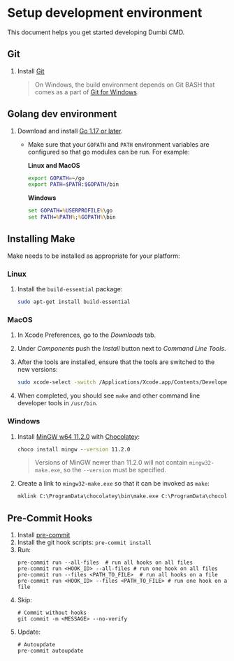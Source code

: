 # Setup development environment

This document helps you get started developing Dumbi CMD.

## Git

1. Install [Git](https://git-scm.com/downloads)

   > On Windows, the build environment depends on Git BASH that comes as a part of [Git for Windows](https://gitforwindows.org).

## Golang dev environment

1. Download and install [Go 1.17 or later](https://golang.org/doc/install#tarball).

   - Make sure that your `GOPATH` and `PATH` environment variables are configured so that go modules can be run. For example:

     **Linux and MacOS**

     ```bash
     export GOPATH=~/go
     export PATH=$PATH:$GOPATH/bin
     ```

     **Windows**

     ```cmd
     set GOPATH=%USERPROFILE%\go
     set PATH=%PATH%;%GOPATH%\bin
     ```

## Installing Make

Make needs to be installed as appropriate for your platform:

### Linux

1. Install the `build-essential` package:

   ```bash
   sudo apt-get install build-essential
   ```

### MacOS

1. In Xcode Preferences, go to the _Downloads_ tab.
2. Under _Components_ push the _Install_ button next to _Command Line Tools_.
3. After the tools are installed, ensure that the tools are switched to the new versions:

   ```bash
   sudo xcode-select -switch /Applications/Xcode.app/Contents/Developer
   ```

4. When completed, you should see `make` and other command line developer tools in `/usr/bin`.

### Windows

1. Install [MinGW w64 11.2.0](https://chocolatey.org/packages/mingw/11.2.0) with [Chocolatey](https://chocolatey.org/install):

   ```cmd
   choco install mingw --version 11.2.0
   ```

   > Versions of MinGW newer than 11.2.0 will not contain `mingw32-make.exe`, so the `--version` must be specified.

2. Create a link to `mingw32-make.exe` so that it can be invoked as `make`:

   ```cmd
   mklink C:\ProgramData\chocolatey\bin\make.exe C:\ProgramData\chocolatey\bin\mingw32-make.exe
   ```

## Pre-Commit Hooks

1. Install [pre-commit](https://pre-commit.com/#install)
2. Install the git hook scripts: `pre-commit install`
3. Run:
   ```shell
   pre-commit run --all-files  # run all hooks on all files
   pre-commit run <HOOK_ID> --all-files # run one hook on all files
   pre-commit run --files <PATH_TO_FILE>  # run all hooks on a file
   pre-commit run <HOOK_ID> --files <PATH_TO_FILE> # run one hook on a file
   ```
4. Skip:
   ```shell
   # Commit without hooks
   git commit -m <MESSAGE> --no-verify
   ```
5. Update:
   ```shell
   # Autoupdate
   pre-commit autoupdate
   ```
